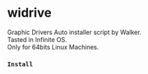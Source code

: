 # widrive

Graphic Drivers Auto installer script by Walker.<br>
Tasted in Infinite OS.<br>
Only for 64bits Linux Machines.
<code><h3>Install</h3></code>
